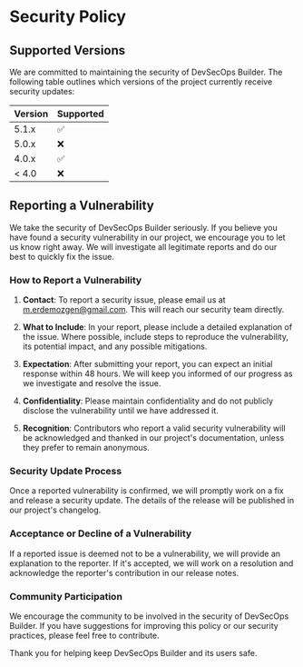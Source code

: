 # Security Policy

## Supported Versions

We are committed to maintaining the security of DevSecOps Builder. The following table outlines which versions of the project currently receive security updates:

| Version | Supported          |
| ------- | ------------------ |
| 5.1.x   | :white_check_mark: |
| 5.0.x   | :x:                |
| 4.0.x   | :white_check_mark: |
| < 4.0   | :x:                |

## Reporting a Vulnerability

We take the security of DevSecOps Builder seriously. If you believe you have found a security vulnerability in our project, we encourage you to let us know right away. We will investigate all legitimate reports and do our best to quickly fix the issue.

### How to Report a Vulnerability

1. **Contact**: To report a security issue, please email us at [m.erdemozgen@gmail.com](mailto:m.erdemozgen@gmail.com). This will reach our security team directly.

2. **What to Include**: In your report, please include a detailed explanation of the issue. Where possible, include steps to reproduce the vulnerability, its potential impact, and any possible mitigations.

3. **Expectation**: After submitting your report, you can expect an initial response within 48 hours. We will keep you informed of our progress as we investigate and resolve the issue.

4. **Confidentiality**: Please maintain confidentiality and do not publicly disclose the vulnerability until we have addressed it.

5. **Recognition**: Contributors who report a valid security vulnerability will be acknowledged and thanked in our project's documentation, unless they prefer to remain anonymous.

### Security Update Process

Once a reported vulnerability is confirmed, we will promptly work on a fix and release a security update. The details of the release will be published in our project's changelog.

### Acceptance or Decline of a Vulnerability

If a reported issue is deemed not to be a vulnerability, we will provide an explanation to the reporter. If it's accepted, we will work on a resolution and acknowledge the reporter's contribution in our release notes.

### Community Participation

We encourage the community to be involved in the security of DevSecOps Builder. If you have suggestions for improving this policy or our security practices, please feel free to contribute.

Thank you for helping keep DevSecOps Builder and its users safe.

